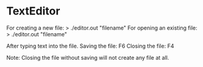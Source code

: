# TextEditor
For creating a new file: > ./editor.out "filename"
For opening an existing file: > ./editor.out "filename"

After typing text into the file.
Saving the file: F6
Closing the file: F4

Note: Closing the file without saving will not create any file at all.
